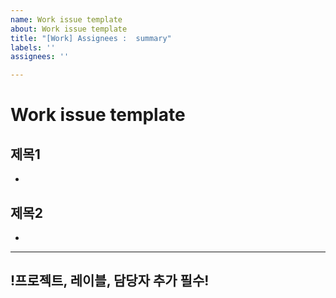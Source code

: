 ```yaml
---
name: Work issue template
about: Work issue template
title: "[Work] Assignees :  summary"
labels: ''
assignees: ''

---
```


# Work issue template

## 제목1
-

## 제목2
-


---


## !프로젝트, 레이블, 담당자 추가 필수!
